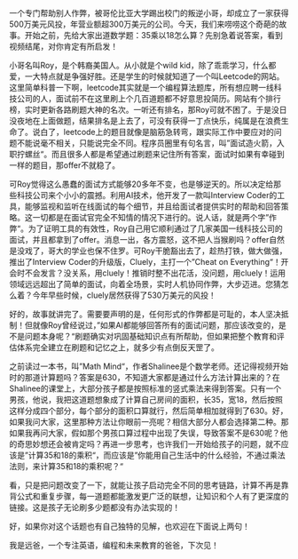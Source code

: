 一个专门帮助别人作弊，被哥伦比亚大学踢出校门的叛逆小哥，却成立了一家获得500万美元风投，年营业额超300万美元的公司。今天，我们来唠唠这个奇葩的故事。开始之前，先给大家出道数学题：35乘以18怎么算？先别急着说答案，看到视频结尾，对你肯定有所启发！

小哥名叫Roy，是个韩裔美国人。从小就是个wild kid，除了乖乖学习，什么都爱，一大特点就是争强好胜。还是学生的时候就知道了一个叫Leetcode的网站。这里简单科普一下啊，leetcode其实就是一个编程算法题库，所有想应聘一线科技公司的人，面试前不在这里刷上个几百道题都不好意思投简历。网站有个排行榜，实时更新各路刷题大神的名次。一听还有排名，那Roy可就不困了。于是没日没夜地在上面做题，结果排名是上去了，可没有获得一丁点快乐，纯属是在浪费生命了。说白了，leetcode上的题目就像是脑筋急转弯，跟实际工作中要应对的问题不能说毫不相关，只能说完全不同。程序员圈里有句名言，叫”面试造火箭，入职拧螺丝“。而且很多人都是希望通过刷题来记住所有答案，面试时如果有幸碰到一样的题目，那offer不就稳了。

可Roy觉得这么愚蠢的面试方式能够20多年不变，也是够逆天的。所以决定给那些科技公司来个小小的震撼。利用AI技术，他开发了一款叫Interview Coder的工具，能够监视和监听在线面试的每个细节，并且给面试者提供实时的帮助和回答策略。这一切都是在面试官完全不知情的情况下进行的。说人话，就是两个字”作弊“。为了证明工具的有效性，Roy自己用它顺利通过了几家美国一线科技公司的面试，并且都拿到了offer。消息一出，各方震怒，这不把人当猴刷吗？offer自然是没戏了，哥大的学业也保不住罗。可Roy干脆豁出去了，趁热打铁，做大做强，推出了Interview Coder的升级版，Cluely，主打一个”Cheat on Everything“！开会时不会发言？没关系，用cluely！推销时整不出花活，没问题，用cluely！运用领域远远超出了简单的面试，向着全场景，实时人机协同作弊，大步迈进。您猜怎么着？今年早些时候，cluely居然获得了530万美元的风投！

好的，故事就讲完了。需要要声明的是，任何形式的作弊都是可耻的，本人坚决抵制！但就像Roy曾经说过，”如果AI都能够回答所有的面试问题，那应该改变的，是不是问题本身呢？“刷题确实对巩固基础知识点有所帮助，但如果把整个教育和评估体系完全建立在刷题和记忆之上，就多少有点倒反天罡了。

之前读过一本书，叫”Math Mind“，作者Shalinee是个数学老师。还记得视频开始时的那道计算题吗？答案是630，不知道大家都是通过什么方法计算出来的？在Shalinee的课堂上，大部分孩子都是按照标准的竖式乘法来得到答案。只有一个男孩，他说，我把这道题想象成了计算自己房间的面积，长35，宽18，然后按照这样分成四个部分，每个部分的面积口算就行，然后简单相加就得到了630。好，如果我问大家，这里那种方法让你眼前一亮呢？相信大部分人都会选择第二种。那如果我再问大家，假如那个男孩口算过程中出现了失误，导致答案不是630呢？他的奇思妙想还会被肯定吗？再进一步思考，也许我们一开始给孩子的问题，就不应该是”计算35和18的乘积“，而应该是”你能用自己生活中的什么经验，不通过乘法法则，来计算35和18的乘积呢？“

看，只是把问题改变了一下，就能让孩子启动完全不同的思考链路，计算不再是靠背公式和重复步骤，每一道题都能激发更广泛的联想，让知识和个人有了更深度的链接。这是孩子无论刷多少题都没有办法实现的！

好，如果你对这个话题也有自己独特的见解，也欢迎在下面说上两句！

我是远爸，一个专注英语，编程和未来教育的爸爸，下次见！